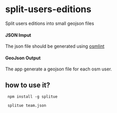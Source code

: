 # split-users-editions

Split users editions into small geojson files

#### JSON Imput

The json file should be generated using [osmlint](https://github.com/osmlab/osmlint)

#### GeoJson Output

The app generate a geojson file for each osm user.

## how to use it?

```
 npm install -g splitue

 splitue team.json
  
```

